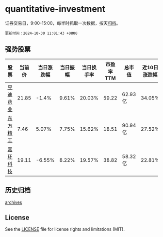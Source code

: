 # quantitative-investment

证券交易日，9:00-15:00，每半时抓取一次数据，按天[归档](archives)。

`更新时间：2024-10-30 11:01:43 +0800`

## 强势股票

|股票|当前价|当日涨跌幅|当日振幅|当日换手率|市盈率TTM|总市值|近10日涨跌幅|
|----|----|----|----|----|----|----|----|
|[亨迪药业](https://xueqiu.com/S/SZ301211)|21.85|-1.4%|9.61%|20.03%|59.22|62.93亿|34.05%|
|[东方精工](https://xueqiu.com/S/SZ002611)|7.46|5.07%|7.75%|15.62%|18.51|90.94亿|27.52%|
|[嘉环科技](https://xueqiu.com/S/SH603206)|19.11|-6.55%|8.22%|19.57%|38.82|58.32亿|22.81%|

## 历史归档

[archives](archives)

## License

See the [LICENSE](LICENSE) file for license rights and limitations (MIT).